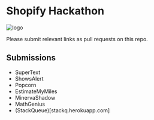 # Shopify Hackathon

![logo](http://hackmcgill.com/images/logo.png)

Please submit relevant links as pull requests on this repo.

## Submissions

- SuperText
- ShowsAlert
- Popcorn
- EstimateMyMiles
- MinervaShadow
- MathGenius
- (StackQueue)[stackq.herokuapp.com]
